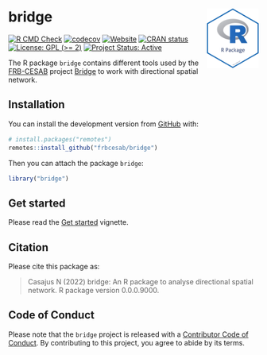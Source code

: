 
<!-- README.md is generated from README.Rmd. Please edit that file -->

# bridge <img src="man/figures/package-sticker.png" align="right" style="float:right; height:120px;"/>

<!-- badges: start -->

[![R CMD
Check](https://github.com/frbcesab/bridge/actions/workflows/R-CMD-check.yaml/badge.svg)](https://github.com/frbcesab/bridge/actions/workflows/R-CMD-check.yaml)
[![codecov](https://codecov.io/gh/FRBCesab/bridge/branch/main/graph/badge.svg?token=JPXXVNMAJ0)](https://codecov.io/gh/FRBCesab/bridge)
[![Website](https://github.com/frbcesab/bridge/actions/workflows/pkgdown.yaml/badge.svg)](https://github.com/frbcesab/bridge/actions/workflows/pkgdown.yaml)
[![CRAN
status](https://www.r-pkg.org/badges/version/bridge)](https://CRAN.R-project.org/package=bridge)
[![License: GPL (>=
2)](https://img.shields.io/badge/License-GPL%20%28%3E%3D%202%29-blue.svg)](https://choosealicense.com/licenses/gpl-2.0/)
[![Project Status:
Active](https://www.repostatus.org/badges/latest/active.svg)](https://www.repostatus.org/#active)
<!-- badges: end -->

The R package `bridge` contains different tools used by the
[FRB-CESAB](https://www.fondationbiodiversite.fr/en/about-the-foundation/le-cesab/)
project
[Bridge](https://www.fondationbiodiversite.fr/en/the-frb-in-action/programs-and-projects/le-cesab/bridge/)
to work with directional spatial network.

## Installation

You can install the development version from
[GitHub](https://github.com/) with:

``` r
# install.packages("remotes")
remotes::install_github("frbcesab/bridge")
```

Then you can attach the package `bridge`:

``` r
library("bridge")
```

## Get started

Please read the [Get
started](https://frbcesab.github.io/bridge/articles/bridge.html)
vignette.

## Citation

Please cite this package as:

> Casajus N (2022) bridge: An R package to analyse directional spatial
> network. R package version 0.0.0.9000.

## Code of Conduct

Please note that the `bridge` project is released with a [Contributor
Code of
Conduct](https://contributor-covenant.org/version/2/1/CODE_OF_CONDUCT.html).
By contributing to this project, you agree to abide by its terms.
